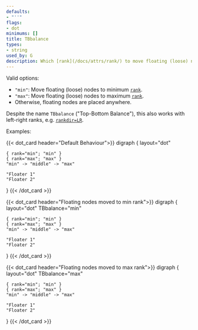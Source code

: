 ```yaml
---
defaults:
- "''"
flags:
- dot
minimums: []
title: TBbalance
types:
- string
used_by: G
description: Which [rank](/docs/attrs/rank/) to move floating (loose) nodes to
---
```


Valid options:

- `"min"`: Move floating (loose) nodes to minimum [`rank`](/docs/attrs/rank/).
- `"max"`: Move floating (loose) nodes to maximum [`rank`](/docs/attrs/rank/).
- Otherwise, floating nodes are placed anywhere.

Despite the name `TBbalance` ("Top-Bottom Balance"), this also works with
left-right ranks, e.g. [`rankdir=LR`](/docs/attrs/rankdir/).

Examples:

{{< dot_card header="Default Behaviour">}}
digraph {
    layout="dot"

    { rank="min"; "min" }
    { rank="max"; "max" }
    "min" -> "middle" -> "max"
    
    "Floater 1"
    "Floater 2"
}
{{< /dot_card >}}

{{< dot_card header="Floating nodes moved to min rank">}}
digraph {
    layout="dot"
    TBbalance="min"

    { rank="min"; "min" }
    { rank="max"; "max" }
    "min" -> "middle" -> "max"
    
    "Floater 1"
    "Floater 2"
}
{{< /dot_card >}}

{{< dot_card header="Floating nodes moved to max rank">}}
digraph {
    layout="dot"
    TBbalance="max"

    { rank="min"; "min" }
    { rank="max"; "max" }
    "min" -> "middle" -> "max"
    
    "Floater 1"
    "Floater 2"
}
{{< /dot_card >}}

